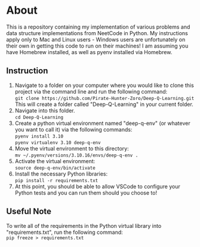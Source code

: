 # About
This is a repository containing my implementation of various problems and data structure implementations from NeetCode in Python. My instructions apply only to Mac and Linux users - Windows users are unfortunately on their own in getting this code to run on their machines!
I am assuming you have Homebrew installed, as well as pyenv installed via Homebrew. 

## Instruction
1. Navigate to a folder on your computer where you would like to clone this project via the command line and run the following command:<br>
   ```git clone https://github.com/Pirate-Hunter-Zoro/Deep-Q-Learning.git```<br>
This will create a folder called "Deep-Q-Learning" in your current folder. 
2. Navigate into this folder.<br>
   ```cd Deep-Q-Learning```
3. Create a python virtual environment named "deep-q-env" (or whatever you want to call it) via the following commands:<br>
   ```pyenv install 3.10```<br>
   ```pyenv virtualenv 3.10 deep-q-env```
4. Move the virtual environment to this directory:<br>
   ```mv ~/.pyenv/versions/3.10.16/envs/deep-q-env .```
5. Activate the virtual environment:<br>
   ```source deep-q-env/bin/activate```
6. Install the necessary Python libraries:<br>
   ```pip install -r requirements.txt```
7. At this point, you should be able to allow VSCode to configure your Python tests and you can run them should you choose to!

## Useful Note
To write all of the requirements in the Python virtual library into "requirements.txt", run the following command:<br>
```pip freeze > requirements.txt```
